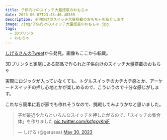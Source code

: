 ```yaml
---
title: 子供向けのスイッチ大量搭載のおもちゃ
date: 2023-06-07T23:43:46.48555
description: 子供向けのスイッチ大量搭載のおもちゃを紹介します
image: /img/子供向けのスイッチ大量搭載のおもちゃ.jpg
tags:
  - 3Dプリンタ
  - おもちゃ
---
```

[しげるさんのTweet](https://twitter.com/gerusea/status/1663666817158778880)から発見。画像もここから転載。

3Dプリンタと家庭にある部品で作られた子供向けのスイッチ大量搭載のおもちゃ

実際にロジックが入っていなくても、トグルスイッチのカチカチ感とか、アーケードスイッチの押し心地とかが楽しめるので、こういうので十分な感じがします。

これなら簡単に我が家でも作れそうなので、挑戦してみようかなと思いました。

<blockquote class="twitter-tweet"><p lang="ja" dir="ltr">子が最近やたらといろんなスイッチを押したがるので、「スイッチの集合体」を作りました <a href="https://t.co/ksfgxyKnjF">pic.twitter.com/ksfgxyKnjF</a></p>&mdash; しげる (@gerusea) <a href="https://twitter.com/gerusea/status/1663666817158778880?ref_src=twsrc%5Etfw">May 30, 2023</a></blockquote>
<script async src="https://platform.twitter.com/widgets.js" charset="utf-8"></script>



